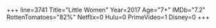 +++
line=3741
Title="Little Women"
Year=2017
Age="7+"
IMDb="7.2"
RottenTomatoes="82%"
Netflix=0
Hulu=0
PrimeVideo=1
Disney=0
+++

